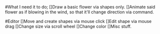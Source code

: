 #What I need it to do;
[]Draw a basic flower via shapes only.
[]Animate said flower as if blowing in the wind, so that it'll change direction via command.


#Editor
[]Move and create shapes via mouse click
[]Edit shape via mouse drag
[]Change size via scroll wheel
[]Change color
[]Misc stuff.